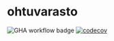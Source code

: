 # ohtuvarasto

![GHA workflow badge](https://github.com/lottatan/ohtuvarasto/workflows/CI/badge.svg)
[![codecov](https://codecov.io/gh/lottatan/ohtuvarasto/branch/main/graph/badge.svg?token=XY0XXZK3IY)](https://codecov.io/gh/lottatan/ohtuvarasto)
